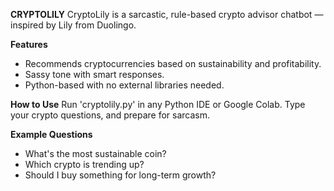 **CRYPTOLILY**
CryptoLily is a sarcastic, rule-based crypto advisor chatbot — inspired by Lily from Duolingo.

**Features**
- Recommends cryptocurrencies based on sustainability and profitability.
- Sassy tone with smart responses.
- Python-based with no external libraries needed.

**How to Use**
Run 'cryptolily.py' in any Python IDE or Google Colab. Type your crypto questions, and prepare for sarcasm.

**Example Questions**
- What's the most sustainable coin?
- Which crypto is trending up?
- Should I buy something for long-term growth?



